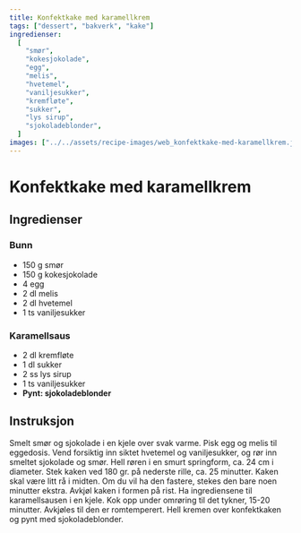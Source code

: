 ```yaml
---
title: Konfektkake med karamellkrem
tags: ["dessert", "bakverk", "kake"]
ingredienser:
  [
    "smør",
    "kokesjokolade",
    "egg",
    "melis",
    "hvetemel",
    "vaniljesukker",
    "kremfløte",
    "sukker",
    "lys sirup",
    "sjokoladeblonder",
  ]
images: ["../../assets/recipe-images/web_konfektkake-med-karamellkrem.jpg"]
---
```


# Konfektkake med karamellkrem

## Ingredienser

### Bunn

- 150 g smør
- 150 g kokesjokolade
- 4 egg
- 2 dl melis
- 2 dl hvetemel
- 1 ts vaniljesukker

### Karamellsaus

- 2 dl kremfløte
- 1 dl sukker
- 2 ss lys sirup
- 1 ts vaniljesukker
- **Pynt: sjokoladeblonder**

## Instruksjon

Smelt smør og sjokolade i en kjele over svak varme. Pisk egg og melis til eggedosis. Vend forsiktig inn siktet hvetemel og vaniljesukker, og rør inn smeltet sjokolade og smør. Hell røren i en smurt springform, ca. 24 cm i diameter. Stek kaken ved 180 gr. på nederste rille, ca. 25 minutter. Kaken skal være litt rå i midten. Om du vil ha den fastere, stekes den bare noen minutter ekstra. Avkjøl kaken i formen på rist. Ha ingrediensene til karamellsausen i en kjele. Kok opp under omrøring til det tykner, 15-20 minutter. Avkjøles til den er romtemperert. Hell kremen over konfektkaken og pynt med sjokoladeblonder.

